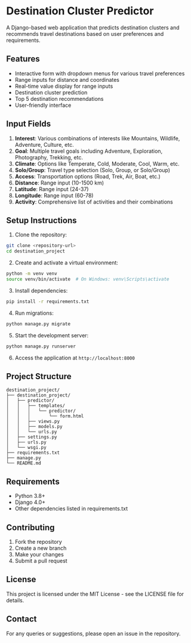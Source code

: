 # Destination Cluster Predictor

A Django-based web application that predicts destination clusters and recommends travel destinations based on user preferences and requirements.

## Features

- Interactive form with dropdown menus for various travel preferences
- Range inputs for distance and coordinates
- Real-time value display for range inputs
- Destination cluster prediction
- Top 5 destination recommendations
- User-friendly interface

## Input Fields

1. **Interest**: Various combinations of interests like Mountains, Wildlife, Adventure, Culture, etc.
2. **Goal**: Multiple travel goals including Adventure, Exploration, Photography, Trekking, etc.
3. **Climate**: Options like Temperate, Cold, Moderate, Cool, Warm, etc.
4. **Solo/Group**: Travel type selection (Solo, Group, or Solo/Group)
5. **Access**: Transportation options (Road, Trek, Air, Boat, etc.)
6. **Distance**: Range input (10-1500 km)
7. **Latitude**: Range input (24-37)
8. **Longitude**: Range input (60-78)
9. **Activity**: Comprehensive list of activities and their combinations

## Setup Instructions

1. Clone the repository:
```bash
git clone <repository-url>
cd destination_project
```

2. Create and activate a virtual environment:
```bash
python -m venv venv
source venv/bin/activate  # On Windows: venv\Scripts\activate
```

3. Install dependencies:
```bash
pip install -r requirements.txt
```

4. Run migrations:
```bash
python manage.py migrate
```

5. Start the development server:
```bash
python manage.py runserver
```

6. Access the application at `http://localhost:8000`

## Project Structure

```
destination_project/
├── destination_project/
│   ├── predictor/
│   │   ├── templates/
│   │   │   └── predictor/
│   │   │       └── form.html
│   │   ├── views.py
│   │   ├── models.py
│   │   └── urls.py
│   ├── settings.py
│   ├── urls.py
│   └── wsgi.py
├── requirements.txt
├── manage.py
└── README.md
```

## Requirements

- Python 3.8+
- Django 4.0+
- Other dependencies listed in requirements.txt

## Contributing

1. Fork the repository
2. Create a new branch
3. Make your changes
4. Submit a pull request

## License

This project is licensed under the MIT License - see the LICENSE file for details.

## Contact

For any queries or suggestions, please open an issue in the repository. 